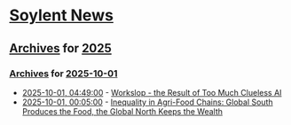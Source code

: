 # [Soylent News](../../../README.md)

## [Archives](../../index.md) for [2025](../index.md)

### [Archives](../../index.md) for [2025-10-01](index.md)

* [2025-10-01, 04:49:00](https://soylentnews.org/article.pl?sid=25/09/29/0130236&from=rss) - [Workslop - the Result of Too Much Clueless AI](https://soylentnews.org/article.pl?sid=25/09/29/0130236&from=rss)
* [2025-10-01, 00:05:00](https://soylentnews.org/article.pl?sid=25/09/29/0126248&from=rss) - [Inequality in Agri-Food Chains: Global South Produces the Food, the Global North Keeps the Wealth](https://soylentnews.org/article.pl?sid=25/09/29/0126248&from=rss)

